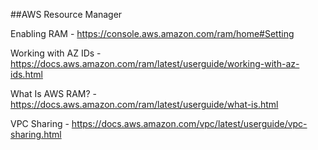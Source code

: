 
##AWS Resource Manager

Enabling RAM - https://console.aws.amazon.com/ram/home#Setting

Working with AZ IDs - https://docs.aws.amazon.com/ram/latest/userguide/working-with-az-ids.html

What Is AWS RAM? - https://docs.aws.amazon.com/ram/latest/userguide/what-is.html

VPC Sharing - https://docs.aws.amazon.com/vpc/latest/userguide/vpc-sharing.html
